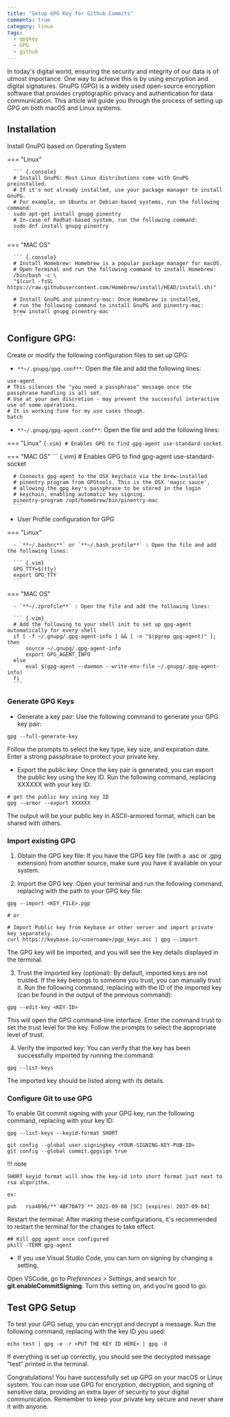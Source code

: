 ```yaml
---
title: "Setup GPG Key for Github Commits"
comments: true
category: linux
tags:
  - gpgkey
  - GPG
  - github
---
```


In today's digital world, ensuring the security and integrity of our data is of utmost importance. One way to achieve this is by using encryption and digital signatures. GnuPG (GPG) is a widely used open-source encryption software that provides cryptographic privacy and authentication for data communication. This article will guide you through the process of setting up GPG on both macOS and Linux systems.


## Installation

Install GnuPG based on Operating System

=== "Linux"

      ``` {.console}
      # Install GnuPG: Most Linux distributions come with GnuPG preinstalled.
      # If it's not already installed, use your package manager to install GnuPG.
      # For example, on Ubuntu or Debian-based systems, run the following command:
      sudo apt-get install gnupg pinentry
      # In-case of Redhat-based system, run the following command:
      sudo dnf install gnupg pinentry
      ```

=== "MAC OS"

      ``` {.console}
      # Install Homebrew: Homebrew is a popular package manager for macOS.
      # Open Terminal and run the following command to install Homebrew:
      /bin/bash -c \
      "$(curl -fsSL https://raw.githubusercontent.com/Homebrew/install/HEAD/install.sh)"

      # Install GnuPG and pinentry-mac: Once Homebrew is installed,
      # run the following command to install GnuPG and pinentry-mac:
      brew install gnupg pinentry-mac
      ```

## Configure GPG:

Create or modify the following configuration files to set up GPG:

- `**~/.gnupg/gpg.conf**`: Open the file and add the following lines:

``` {.vim}
use-agent
# This silences the "you need a passphrase" message once the passphrase handling is all set.
# Use at your own discretion - may prevent the successful interactive use of some operations.
# It is working fine for my use cases though.
batch
```

- `**~/.gnupg/gpg-agent.conf**`: Open the file and add the following lines:

=== "Linux"
      ``` {.vim}
      # Enables GPG to find gpg-agent
      use-standard-socket
      ```

=== "MAC OS"
      ``` {.vim}
      # Enables GPG to find gpg-agent
      use-standard-socket

      # Connects gpg-agent to the OSX keychain via the brew-installed
      # pinentry program from GPGtools. This is the OSX 'magic sauce',
      # allowing the gpg key's passphrase to be stored in the login
      # keychain, enabling automatic key signing.
      pinentry-program /opt/homebrew/bin/pinentry-mac
      ```

- User Profile configuration for GPG

=== "Linux"

      - `**~/.bashrc**` or `**~/.bash_profile**` : Open the file and add the following lines:

      ``` {.vim}
      GPG_TTY=$(tty)
      export GPG_TTY
      ```

=== "MAC OS"

      - `**~/.zprofile**` : Open the file and add the following lines:

      ``` {.vim}
      # Add the following to your shell init to set up gpg-agent automatically for every shell
      if [ -f ~/.gnupg/.gpg-agent-info ] && [ -n "$(pgrep gpg-agent)" ]; then
          source ~/.gnupg/.gpg-agent-info
          export GPG_AGENT_INFO
      else
          eval $(gpg-agent --daemon --write-env-file ~/.gnupg/.gpg-agent-info)
      fi
      ```

### Generate GPG Keys

- Generate a key pair: Use the following command to generate your GPG key pair:

``` {.console}
gpg --full-generate-key
```
Follow the prompts to select the key type, key size, and expiration date. Enter a strong passphrase to protect your private key.

- Export the public key: Once the key pair is generated, you can export the public key using the key ID. Run the following command, replacing XXXXXX with your key ID:

``` {.console}
# get the public key using key ID
gpg --armor --export XXXXXX
```

The output will be your public key in ASCII-armored format, which can be shared with others.

### Import existing GPG

1. Obtain the GPG key file: If you have the GPG key file (with a .asc or .gpg extension) from another source, make sure you have it available on your system.

2. Import the GPG key: Open your terminal and run the following command, replacing <KEY-FILE> with the path to your GPG key file:

``` {.console}
gpg --import <KEY_FILE>.pgp

# or

# Import Public key from Keybase or other server and import private key separately.
curl https://keybase.io/<username>/pgp_keys.asc | gpg --import
```

The GPG key will be imported, and you will see the key details displayed in the terminal.

3. Trust the imported key (optional): By default, imported keys are not trusted. If the key belongs to someone you trust, you can manually trust it. Run the following command, replacing <KEY-ID> with the ID of the imported key (can be found in the output of the previous command):

``` {.console}
gpg --edit-key <KEY-ID>
```
This will open the GPG command-line interface. Enter the command trust to set the trust level for the key. Follow the prompts to select the appropriate level of trust.

4. Verify the imported key: You can verify that the key has been successfully imported by running the command:

``` {.console}
gpg --list-keys
```
The imported key should be listed along with its details.


### Configure Git to use GPG

To enable Git commit signing with your GPG key, run the following command, replacing <YOUR-SIGNING-KEY-PUB-ID> with your key ID:

``` {.console}
gpg --list-keys --keyid-format SHORT

git config --global user.signingkey <YOUR-SIGNING-KEY-PUB-ID>
git config --global commit.gpgsign true
```

!!! note

    SHORT keyid format will show the key-id into short format just next to rsa algorithm.

    ex:

    pub   rsa4096/**`4BF70A73`** 2021-09-08 [SC] [expires: 2037-09-04]


Restart the terminal: After making these configurations, it's recommended to restart the terminal for the changes to take effect.

``` {.console}
## Kill gpg agent once configured
pkill -TERM gpg-agent
```

- If you use Visual Studio Code, you can turn on signing by changing a setting.

Open VSCode, go to *Preferences > Settings*, and search for **git.enableCommitSigning**. Turn this setting on, and you’re good to go.



## Test GPG Setup

To test your GPG setup, you can encrypt and decrypt a message. Run the following command, replacing <PUT THE KEY ID HERE> with the key ID you used:


``` {.console}
echo test | gpg -e -r <PUT THE KEY ID HERE> | gpg -d
```

If everything is set up correctly, you should see the decrypted message "test" printed in the terminal.

Congratulations! You have successfully set up GPG on your macOS or Linux system. You can now use GPG for encryption, decryption, and signing of sensitive data, providing an extra layer of security to your digital communication. Remember to keep your private key secure and never share it with anyone.